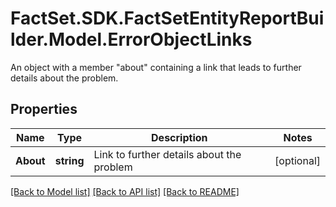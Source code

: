 # FactSet.SDK.FactSetEntityReportBuilder.Model.ErrorObjectLinks
An object with a member \"about\" containing a link that leads to further details about the problem.

## Properties

Name | Type | Description | Notes
------------ | ------------- | ------------- | -------------
**About** | **string** | Link to further details about the problem | [optional] 

[[Back to Model list]](../README.md#documentation-for-models) [[Back to API list]](../README.md#documentation-for-api-endpoints) [[Back to README]](../README.md)

